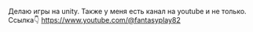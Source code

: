 Делаю игры на unity. Также у меня есть канал на youtube и не только. Ссылка👇
https://www.youtube.com/@fantasyplay82
